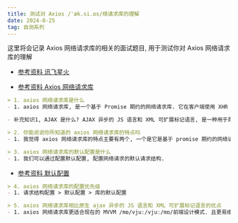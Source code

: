 ```yaml
---
title: 测试对 Axios /ˈæk.si.ɒs/络请求库的理解
date: 2024-8-25
tag: 自测系列
---
```

这里将会记录 Axios 网络请求库的相关的面试题目, 用于测试你对 Axios 网络请求库的理解

- [参考资料 讯飞星火](https://xinghuo.xfyun.cn/desk)

- [参考资料 Axios 网络请求库](https://www.axios-http.cn/)

``` md
> 1. axios 网络请求库是什么
- 1. axios 网络请求库, 是一个基于 Promise 期约的网络请求库. 它在客户端使用 XHR XMLHttpRrequest 可扩展标记语言的超文本传输协议的请求模块而在服务器使用使用 http 超文本传输协议模块去发送 AJAX /ˈeɪ.dʒæks/ AsyncJSAndXML 异步的 JS 语言和 XML 可扩展标记语言请求.

- 补充知识1, AJAX 是什么? AJAX 异步的 JS 语言和 XML 可扩展标记语言, 是一种用于局部更新网页内容的技术, 它通过与服务器进行数据交换, 实现网页的异步更新. 这意味着可以在不重新加载整个网页的情况下, 对网页的部分内容进行更新. `需要注意的是, Axioa 网络请求库是对 AJAX 异步的 JS 语言和 XML 可扩展标记语言的封装, 前者是库, 后者是技术, 只不过是库中包含了这种技术, 因此同样可以实现网页内容的局部更新.` `还有一点是, 最初的 AJAX 是通过 XML 可扩展标记语言实现的数据交换, 但是现在的 AJAX 是通过 JSON JS 语言对象格式实现的数据交换. 因为 JSON JS 语言对象格式的简单性和效率而成为首选`
```

``` md
> 2. 你能说说你所知道的 axios 网络请求库的特点吗
- 1. 我觉得 axios 网络请求库的特点主要有两个, 一个是它是基于 promise 期约的网络请求库, 另一个就是它支持可配置. 可配置请求结构, 响应结构, 拦截器以及错误处理...等.
```

``` md
> 3. axios 网络请求库的默认配置是什么
- 1. 我们可以通过配置默认配置, 配置网络请求的默认请求结构.
```
- [参考资料 默认配置](https://www.axios-http.cn/docs/config_defaults)

``` md
> 4. axios 网络请求库的配置优先级
- 1. 请求结构配置 > 默认配置 > 库的默认配置
```

``` md
> 5. axios 网络请求库相比原生 ajax 异步的 JS 语言和 XML 可扩展标记语言的优点
- 1. axios 网络请求库更适合现在的 MVVM /mɒ/vjuː/vjuː/mɒ/前端设计模式. 且更易维护.
```